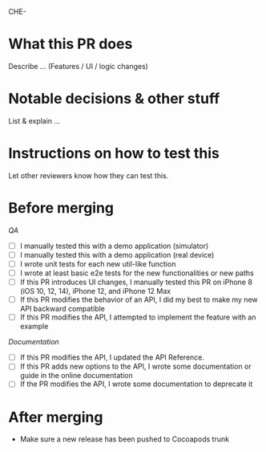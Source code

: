 CHE-

# What this PR does

Describe ... (Features / UI / logic changes)

# Notable decisions & other stuff

List & explain ...

# Instructions on how to test this

Let other reviewers know how they can test this.

# Before merging

_QA_

- [ ] I manually tested this with a demo application (simulator)
- [ ] I manually tested this with a demo application (real device)
- [ ] I wrote unit tests for each new util-like function
- [ ] I wrote at least basic e2e tests for the new functionalities or new paths
- [ ] If this PR introduces UI changes, I manually tested this PR on iPhone 8 (iOS 10, 12, 14), iPhone 12, and iPhone 12 Max
- [ ] If this PR modifies the behavior of an API, I did my best to make my new API backward compatible
- [ ] If this PR modifies the API, I attempted to implement the feature with an example

_Documentation_

- [ ] If this PR modifies the API, I updated the API Reference.
- [ ] If this PR adds new options to the API, I wrote some documentation or guide in the online documentation
- [ ] If the PR modifies the API, I wrote some documentation to deprecate it

# After merging

- Make sure a new release has been pushed to Cocoapods trunk
